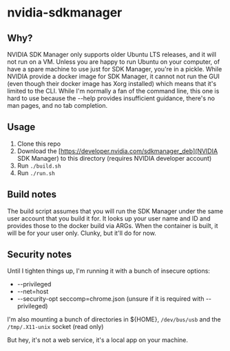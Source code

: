# nvidia-sdkmanager

## Why?
NVIDIA SDK Manager only supports older Ubuntu LTS releases, and it will not run on a VM. Unless you are happy to run Ubuntu on your computer, of have a spare machine to use just for SDK Manager, you're in a pickle. While NVIDIA provide a docker image for SDK Manager, it cannot not run the GUI (even though their docker image has Xorg installed) which means that it's limited to the CLI. While I'm normally a fan of the command line, this one is hard to use because the --help provides insufficient guidance, there's no man pages, and no tab completion.

## Usage
1. Clone this repo
2. Download the [https://developer.nvidia.com/sdkmanager_deb](NVIDIA SDK Manager) to this directory (requires NVIDIA developer account)
3. Run `./build.sh`
4. Run `./run.sh`

## Build notes
The build script assumes that you will run the SDK Manager under the same user account that you build it for. It looks up your user name and ID and provides those to the docker build via ARGs. When the container is built, it will be for your user only. Clunky, but it'll do for now.

## Security notes
Until I tighten things up, I'm running it with a bunch of insecure options:
* --privileged 
* --net=host 
* --security-opt seccomp=chrome.json (unsure if it is required with --privileged)

I'm also mounting a bunch of directories in ${HOME}, `/dev/bus/usb` and the `/tmp/.X11-unix` socket (read only)

But hey, it's not a web service, it's a local app on your machine.
